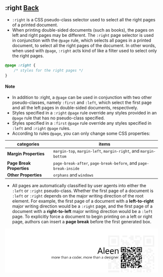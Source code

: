 ## :right [**Back**](./../pseudoClass.md)

- `:right` is a CSS pseudo-class selector used to select all the right pages of a printed document.
- When printing double-sided documents (such as books), the pages on left and right pages may be different. The `:right` page selector is used in conjunction with the `@page` rule, which selects all pages in a printed document, to select all the right pages of the document. In other words, when used with `@page`, `:right` acts kind of like a filter used to select only the right pages.

```css
@page :right {
    /* styles for the right pages */
}
```

#### Note

- In addition to :right, a `@page` can be used in conjunction with two other pseudo-classes, namely `:first` and `:left`, which select the first page and all the left pages in double-sided documents, respectively.
- Styles specified in a `:right` `@page` rule override any styles provided in an `@page` rule that has no pseudo-class specified.
- Styles specified in a `:first` `@page` rule override any styles specified in `:left` and `:right` `@page` rules.
- According to rules `@page`, you can only change some CSS properties:

categories|items
----------|-----
**Margin Properties**|`margin-top`, `margin-left`, `margin-right`, and `margin-bottom`
**Page Break Properties**|`page-break-after`, `page-break-before`, and `page-break-inside`
**Other Properties**|`orphans` and `windows`

- All pages are automatically classified by user agents into either the `:left` or `:right` pseudo-class. Whether the first page of a document is `:left` or `:right` depends on the major writing direction of the root element. For example, the first page of a document with a **left-to-right** major writing direction would be a `:right` page, and the first page of a document with a **right-to-left** major writing direction would be a `:left` page. To explicitly force a document to begin printing on a left or right page, authors can insert a **page break** before the first generated box.

<a href="http://aleen42.github.io/" target="_blank" ><img src="./../../../pic/tail.gif"></a>